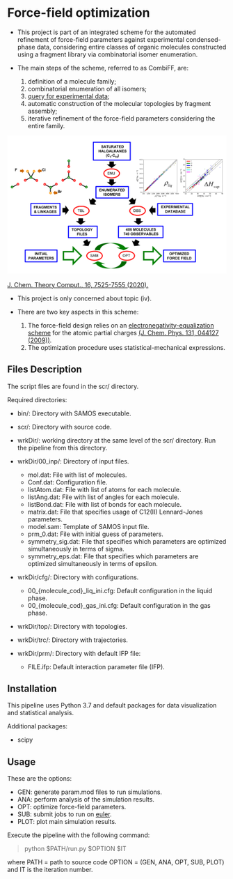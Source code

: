 # Force-field optimization

* This project is part of an integrated scheme for the automated refinement of force-field parameters 
against experimental condensed-phase data,
considering entire classes of organic molecules
constructed using a fragment library via combinatorial isomer enumeration.

* The main steps of the scheme, referred to as CombiFF, are:

  1. definition of a molecule family;
  2. combinatorial enumeration of all isomers;
  3. [query for experimental data](https://github.com/oliveirampo/combiff);
  4. automatic construction of the molecular topologies by fragment assembly;
  5. iterative refinement of the force-field parameters considering the entire family.
  
![](/images/TOC.png)

[J. Chem. Theory Comput., 16, 7525-​7555 (2020).](https://pubs.acs.org/doi/10.1021/acs.jctc.0c00683)

* This project is only concerned about topic (iv).

* There are two key aspects in this scheme:

  1. The force-field design relies on an
     [electronegativity-equalization scheme](https://github.com/oliveirampo/opt/blob/master/scr/ChargeDistribution.py)
for the atomic partial charges [(J. Chem. Phys. 131, 044127 (2009))](https://aip.scitation.org/doi/10.1063/1.3187034).
  2. The optimization procedure uses statistical-mechanical expressions.
  
## Files Description

The script files are found in the scr/ directory.

Required directories:
  - bin/: Directory with SAMOS executable.
  - scr/: Directory with source code.
  - wrkDir/: working directory at the same level of the scr/ directory.
    Run the pipeline from this directory.
    
  - wrkDir/00_inp/: Directory of input files.
    - mol.dat: File with list of molecules.
    - Conf.dat: Configuration file.
    - listAtom.dat: File with list of atoms for each molecule.
    - listAng.dat: File with list of angles for each molecule.
    - listBond.dat: File with list of bonds for each molecule.
    - matrix.dat: File that specifies usage of C12(II) Lennard-Jones parameters.
    - model.sam: Template of SAMOS input file.
    - prm_0.dat: File with initial guess of parameters.
    - symmetry_sig.dat: File that specifies which parameters are optimized simultaneously in terms of sigma.
    - symmetry_eps.dat: File that specifies which parameters are optimized simultaneously in terms of epsilon.
  
  - wrkDir/cfg/: Directory with configurations.
    - 00_{molecule_cod}_liq_ini.cfg: Default configuration in the liquid phase.
    - 00_{molecule_cod}_gas_ini.cfg: Default configuration in the gas phase.
  - wrkDir/top/: Directory with topologies.
  - wrkDir/trc/: Directory with trajectories.
  - wrkDir/prm/: Directory with default IFP file:
    - FILE.ifp: Default interaction parameter file (IFP).

## Installation

This pipeline uses Python 3.7
and default packages for data visualization
and statistical analysis.

Additional packages:
  - scipy

## Usage

These are the options:

  * GEN: generate param.mod files to run simulations.
  * ANA: perform analysis of the simulation results.
  * OPT: optimize force-field parameters.
  * SUB: submit jobs to run on [euler](https://scicomp.ethz.ch/wiki/Main_Page).
  * PLOT: plot main simulation results.
  
Execute the pipeline with the following command:

> python $PATH/run.py $OPTION $IT
  
where
PATH = path to source code
OPTION = (GEN, ANA, OPT, SUB, PLOT)
and IT is the iteration number.
